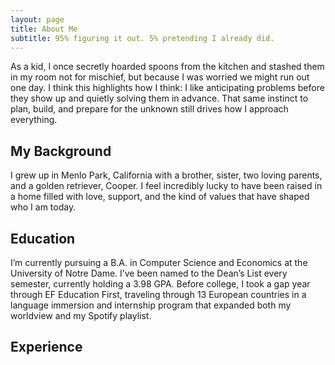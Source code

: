 ```yaml
---
layout: page
title: About Me
subtitle: 95% figuring it out. 5% pretending I already did.
---
```



As a kid, I once secretly hoarded spoons from the kitchen and stashed them in my room not for mischief, but because I was worried we might run out one day. I think this highlights how I think: I like anticipating problems before they show up and quietly solving them in advance. That same instinct to plan, build, and prepare for the unknown still drives how I approach everything.

## My Background

I grew up in Menlo Park, California with a brother, sister, two loving parents, and a golden retriever, Cooper. I  feel incredibly lucky to have been raised in a home filled with love, support, and the kind of values that have shaped who I am today.

## Education

I’m currently pursuing a B.A. in Computer Science and Economics at the University of Notre Dame. I’ve been named to the Dean’s List every semester, currently holding a 3.98 GPA. Before college, I took a gap year through EF Education First, traveling through 13 European countries in a language immersion and internship program that expanded both my worldview and my Spotify playlist.

## Experience

<div id="timeline"></div>

<script>
  const experiences = [
    {
      year: '2025',
      title: 'Incoming Investment Banking Analyst',
      company: 'Morgan Stanley',
      location: 'New York, NY',
      description: 'Selected for competitive sophomore internship program. Worked on aerospace M&A case with cross-functional team. Presented findings to VP-level executives.'
    },
    {
      year: '2024 – Present',
      title: 'Team Leader',
      company: 'Strategic Advisory Project – Notre Dame SIBC',
      description: 'Led a team to advise AeroVironment (NASDAQ: AVAV) on strategic growth. Delivered final presentation to board.'
    }
  ];

  const timelineContainer = document.getElementById('timeline');
  experiences.forEach((experience, index) => {
    const timelineItem = document.createElement('div');
    timelineItem.className = 'timeline-item';
    timelineItem.innerHTML = `
      <div class="timeline-bubble" onmouseover="showDescription(${index})" onmouseout="hideDescription(${index})">
        <div class="bubble" id="bubble-${index}" style="display: none;">
          <h4>${experience.title}</h4>
          <p>${experience.description}</p>
        </div>
      </div>
      <div class="timeline-content">
        <h3>${experience.year}</h3>
        <h4>${experience.company} | ${experience.location || ''}</h4>
      </div>
    `;
    timelineContainer.appendChild(timelineItem);
  });

  function showDescription(index) {
    document.getElementById(`bubble-${index}`).style.display = 'block';
  }

  function hideDescription(index) {
    document.getElementById(`bubble-${index}`).style.display = 'none';
  }
</script>

<style>
  #timeline {
    display: flex;
    flex-direction: column;
    align-items: flex-start;
    position: relative;
  }
  .timeline-item {
    margin: 20px 0;
    position: relative;
  }
  .timeline-bubble {
    position: absolute;
    left: -20px;
    width: 20px;
    height: 20px;
    background-color: #007bff;
    border-radius: 50%;
    cursor: pointer;
  }
  .bubble {
    position: absolute;
    top: -10px;
    left: 30px;
    background-color: #f8f9fa;
    border: 1px solid #ddd;
    padding: 10px;
    border-radius: 5px;
    box-shadow: 0 2px 5px rgba(0, 0, 0, 0.1);
  }
  .timeline-content {
    margin-left: 50px;
  }
</style>
</div>







